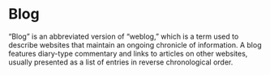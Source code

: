 # Blog
“Blog” is an abbreviated version of “weblog,” which is a term used to describe websites that maintain an ongoing chronicle of information. A blog features diary-type commentary and links to articles on other websites, usually presented as a list of entries in reverse chronological order.

